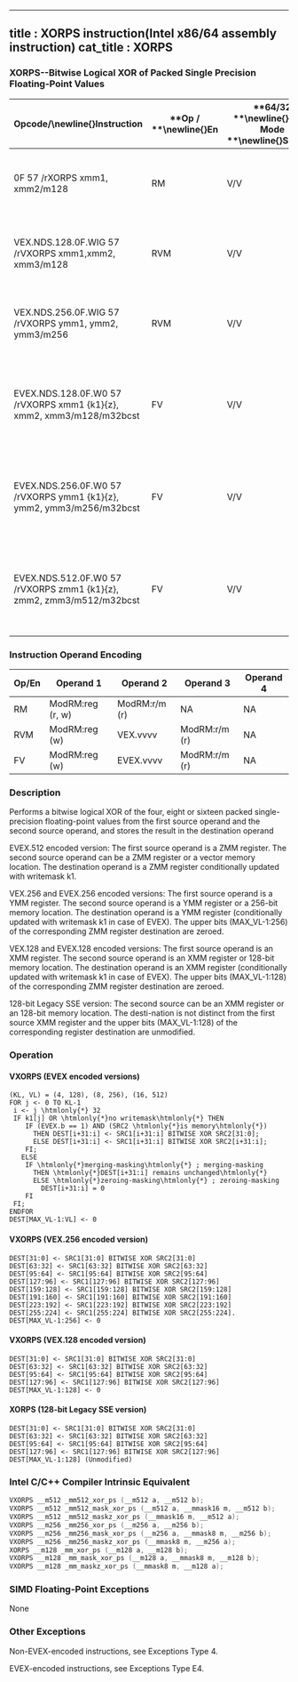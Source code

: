 ----------------------------
title : XORPS instruction(Intel x86/64 assembly instruction)
cat_title : XORPS
----------------------------
### XORPS--Bitwise Logical XOR of Packed Single Precision Floating-Point Values


|**Opcode/**\newline{}**Instruction**|**Op / **\newline{}**En**|**64/32 **\newline{}**bit Mode **\newline{}**Support**|**CPUID **\newline{}**Feature **\newline{}**Flag**|**Description**|
|------------------------------------|-------------------------|------------------------------------------------------|--------------------------------------------------|---------------|
|0F 57 /rXORPS xmm1, xmm2/m128|RM|V/V|SSE|Return the bitwise logical XOR of packed single-precision floating-point values in xmm1 and xmm2/mem.|
|VEX.NDS.128.0F.WIG 57 /rVXORPS xmm1,xmm2, xmm3/m128|RVM|V/V|AVX|Return the bitwise logical XOR of packed single-precision floating-point values in xmm2 and xmm3/mem.|
|VEX.NDS.256.0F.WIG 57 /rVXORPS ymm1, ymm2, ymm3/m256|RVM|V/V|AVX|Return the bitwise logical XOR of packed single-precision floating-point values in ymm2 and ymm3/mem.|
|EVEX.NDS.128.0F.W0 57 /rVXORPS xmm1 {k1}{z}, xmm2, xmm3/m128/m32bcst|FV|V/V|AVX512VLAVX512DQ|Return the bitwise logical XOR of packed single-precision floating-point values in xmm2 and xmm3/m128/m32bcst subject to writemask k1.|
|EVEX.NDS.256.0F.W0 57 /rVXORPS ymm1 {k1}{z}, ymm2, ymm3/m256/m32bcst|FV|V/V|AVX512VLAVX512DQ|Return the bitwise logical XOR of packed single-precision floating-point values in ymm2 and ymm3/m256/m32bcst subject to writemask k1.|
|EVEX.NDS.512.0F.W0 57 /rVXORPS zmm1 {k1}{z}, zmm2, zmm3/m512/m32bcst|FV|V/V|AVX512DQ|Return the bitwise logical XOR of packed single-precision floating-point values in zmm2 and zmm3/m512/m32bcst subject to writemask k1.|
### Instruction Operand Encoding


|Op/En|Operand 1|Operand 2|Operand 3|Operand 4|
|-----|---------|---------|---------|---------|
|RM|ModRM:reg (r, w)|ModRM:r/m (r)|NA|NA|
|RVM|ModRM:reg (w)|VEX.vvvv|ModRM:r/m (r)|NA|
|FV|ModRM:reg (w)|EVEX.vvvv|ModRM:r/m (r)|NA|
### Description


Performs a bitwise logical XOR of the four, eight or sixteen packed single-precision floating-point values from the first source operand and the second source operand, and stores the result in the destination operand

EVEX.512 encoded version: The first source operand is a ZMM register. The second source operand can be a ZMM register or a vector memory location. The destination operand is a ZMM register conditionally updated with writemask k1.

VEX.256 and EVEX.256 encoded versions: The first source operand is a YMM register. The second source operand is a YMM register or a 256-bit memory location. The destination operand is a YMM register (conditionally updated with writemask k1 in case of EVEX). The upper bits (MAX_VL-1:256) of the corresponding ZMM register destination are zeroed.

VEX.128 and EVEX.128 encoded versions: The first source operand is an XMM register. The second source operand is an XMM register or 128-bit memory location. The destination operand is an XMM register (conditionally updated with writemask k1 in case of EVEX). The upper bits (MAX_VL-1:128) of the corresponding ZMM register destination are zeroed.

128-bit Legacy SSE version: The second source can be an XMM register or an 128-bit memory location. The desti-nation is not distinct from the first source XMM register and the upper bits (MAX_VL-1:128) of the corresponding register destination are unmodified.


### Operation
#### VXORPS (EVEX encoded versions)
```info-verb
(KL, VL) = (4, 128), (8, 256), (16, 512)
FOR j  <- 0 TO KL-1
 i  <- j \htmlonly{*} 32
 IF k1[j] OR \htmlonly{*}no writemask\htmlonly{*} THEN
    IF (EVEX.b == 1) AND (SRC2 \htmlonly{*}is memory\htmlonly{*})
      THEN DEST[i+31:i]  <- SRC1[i+31:i] BITWISE XOR SRC2[31:0];
      ELSE DEST[i+31:i]  <- SRC1[i+31:i] BITWISE XOR SRC2[i+31:i];
    FI;
   ELSE 
    IF \htmlonly{*}merging-masking\htmlonly{*} ; merging-masking
      THEN \htmlonly{*}DEST[i+31:i] remains unchanged\htmlonly{*}
      ELSE \htmlonly{*}zeroing-masking\htmlonly{*} ; zeroing-masking
        DEST[i+31:i] = 0
    FI
 FI;
ENDFOR
DEST[MAX_VL-1:VL] <-  0
```
#### VXORPS (VEX.256 encoded version)
```info-verb
DEST[31:0]  <- SRC1[31:0] BITWISE XOR SRC2[31:0]
DEST[63:32] <-  SRC1[63:32] BITWISE XOR SRC2[63:32]
DEST[95:64]  <- SRC1[95:64] BITWISE XOR SRC2[95:64]
DEST[127:96] <-  SRC1[127:96] BITWISE XOR SRC2[127:96]
DEST[159:128] <-  SRC1[159:128] BITWISE XOR SRC2[159:128]
DEST[191:160] <-  SRC1[191:160] BITWISE XOR SRC2[191:160]
DEST[223:192] <-  SRC1[223:192] BITWISE XOR SRC2[223:192]
DEST[255:224] <-  SRC1[255:224] BITWISE XOR SRC2[255:224].
DEST[MAX_VL-1:256] <-  0
```
#### VXORPS (VEX.128 encoded version)
```info-verb
DEST[31:0] <-  SRC1[31:0] BITWISE XOR SRC2[31:0]
DEST[63:32] <-  SRC1[63:32] BITWISE XOR SRC2[63:32]
DEST[95:64]  <- SRC1[95:64] BITWISE XOR SRC2[95:64]
DEST[127:96]  <- SRC1[127:96] BITWISE XOR SRC2[127:96]
DEST[MAX_VL-1:128]  <- 0
```
#### XORPS (128-bit Legacy SSE version)
```info-verb
DEST[31:0]  <- SRC1[31:0] BITWISE XOR SRC2[31:0]
DEST[63:32]  <- SRC1[63:32] BITWISE XOR SRC2[63:32]
DEST[95:64] <-  SRC1[95:64] BITWISE XOR SRC2[95:64]
DEST[127:96]  <- SRC1[127:96] BITWISE XOR SRC2[127:96]
DEST[MAX_VL-1:128] (Unmodified)
```

### Intel C/C++ Compiler Intrinsic Equivalent

```cpp
VXORPS __m512 _mm512_xor_ps (__m512 a, __m512 b);
VXORPS __m512 _mm512_mask_xor_ps (__m512 a, __mmask16 m, __m512 b);
VXORPS __m512 _mm512_maskz_xor_ps (__mmask16 m, __m512 a);
VXORPS __m256 _mm256_xor_ps (__m256 a, __m256 b);
VXORPS __m256 _mm256_mask_xor_ps (__m256 a, __mmask8 m, __m256 b);
VXORPS __m256 _mm256_maskz_xor_ps (__mmask8 m, __m256 a);
XORPS __m128 _mm_xor_ps (__m128 a, __m128 b);
VXORPS __m128 _mm_mask_xor_ps (__m128 a, __mmask8 m, __m128 b);
VXORPS __m128 _mm_maskz_xor_ps (__mmask8 m, __m128 a);
```
### SIMD Floating-Point Exceptions


None

### Other Exceptions


Non-EVEX-encoded instructions, see Exceptions Type 4.

EVEX-encoded instructions, see Exceptions Type E4.

